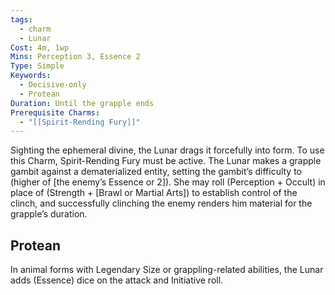 ```yaml
---
tags:
  - charm
  - Lunar
Cost: 4m, 1wp
Mins: Perception 3, Essence 2
Type: Simple
Keywords:
  - Decisive-only
  - Protean
Duration: Until the grapple ends
Prerequisite Charms:
  - "[[Spirit-Rending Fury]]"
---
```

Sighting the ephemeral divine, the Lunar drags it forcefully into form. To use this Charm, Spirit-Rending Fury must be active. The Lunar makes a grapple gambit against a dematerialized entity, setting the gambit’s difficulty to (higher of [the enemy’s Essence or 2]). She may roll (Perception + Occult) in place of (Strength + [Brawl or Martial Arts]) to establish control of the clinch, and successfully clinching the enemy renders him material for the grapple’s duration. 
## Protean 

In animal forms with Legendary Size or grappling-related abilities, the Lunar adds (Essence) dice on the attack and Initiative roll.